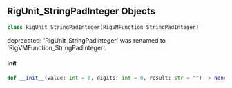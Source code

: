 ## RigUnit_StringPadInteger Objects

```python
class RigUnit_StringPadInteger(RigVMFunction_StringPadInteger)
```

deprecated: 'RigUnit_StringPadInteger' was renamed to 'RigVMFunction_StringPadInteger'.

<a id="unreal.RigUnit_StringPadInteger.__init__"></a>

#### __init__

```python
def __init__(value: int = 0, digits: int = 0, result: str = "") -> None
```

<a id="unreal.RigVMFunction_SimBase"></a>
